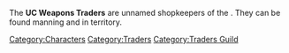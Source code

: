 The **UC Weapons Traders** are unnamed shopkeepers of the [](Traders_Guild.md). They can be found manning [](Small_Empire_Weapon_Shop.md) and [](Empire_Weapon_Shop.md) in [](03%20-%20Projects%20&%20Wikis/Kenshi/Kenshi%20Wiki/Kenshi%20Wiki%20Template/United_Cities.md) territory.

[Category:Characters](Category:Characters "wikilink")
[Category:Traders](Category:Traders "wikilink") [Category:Traders
Guild](Category:Traders_Guild "wikilink")